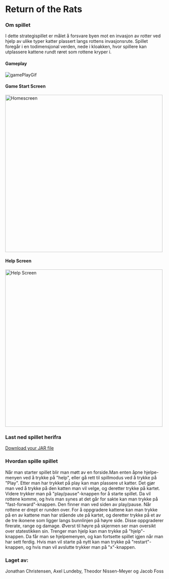 # Return of the Rats


### Om spillet
I dette strategispillet er målet å forsvare byen mot en invasjon av rotter ved hjelp av ulike typer katter plassert langs rottens invasjonsrute. Spillet foregår i en todimensjonal verden, nede i kloakken, hvor spillere kan utplassere kattene rundt røret som rottene kryper i.

#### Gameplay 
![gamePlayGif](src/main/resources/returnOfTheRats.gif)

#### Game Start Screen
<img src="src/main/resources/Spill_Forside.jpg" width="500" alt="Homescreen">

#### Help Screen
<img src="src/main/resources/Spill_Help.png" width="500" alt="Help Screen">

### Last ned spillet herifra
[Download your JAR file](skadedyrkontrollorene-inc.jar.zip)


### Hvordan spille spillet
Når man starter spillet blir man møtt av en forside.Man enten åpne hjelpe-menyen ved å trykke på "help", eller gå rett til spillmodus ved å trykke på "Play". Etter man har trykket på play kan man plassere ut katter. Det gjør man ved å trykke på den katten man vil velge, og deretter trykke på kartet. Videre trykker man på "play/pause"-knappen for å starte spillet. Da vil rottene komme, og hvis man synes at det går for sakte kan man trykke på "fast-forward"-knappen. Den finner man ved siden av play/pause. Når rottene er drept er runden over. For å oppgradere kattene kan man trykke på en av kattene man har stående ute på kartet, og deretter trykke på et av de tre ikonene som ligger langs bunnlinjen på høyre side. Disse oppgraderer firerate, range og damage. Øverst til høyre på skjermen ser man oversikt over statestikken sin. Trenger man hjelp kan man trykke på "hjelp"-knappen. Da får man se hjelpemenyen, og kan fortsette spillet igjen når man har sett ferdig. Hvis man vil starte på nytt kan man trykke på "restart"-knappen, og hvis man vil avslutte trykker man på "x"-knappen.


### Laget av: 
Jonathan Christensen, Axel Lundeby, Theodor Nissen-Meyer og Jacob Foss 